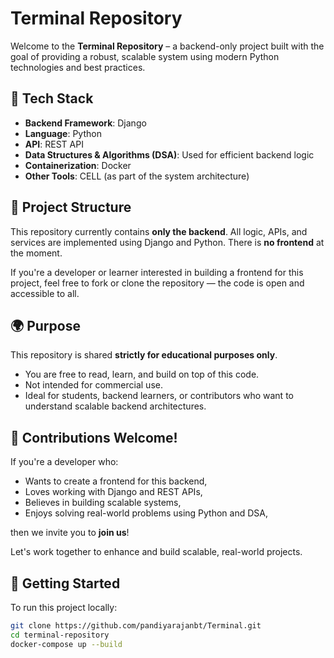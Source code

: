 # Terminal Repository

Welcome to the **Terminal Repository** – a backend-only project built with the goal of providing a robust, scalable system using modern Python technologies and best practices.

## 🔧 Tech Stack

- **Backend Framework**: Django
- **Language**: Python
- **API**: REST API
- **Data Structures & Algorithms (DSA)**: Used for efficient backend logic
- **Containerization**: Docker
- **Other Tools**: CELL (as part of the system architecture)

## 📂 Project Structure

This repository currently contains **only the backend**. All logic, APIs, and services are implemented using Django and Python. There is **no frontend** at the moment.

If you're a developer or learner interested in building a frontend for this project, feel free to fork or clone the repository — the code is open and accessible to all.

## 🌍 Purpose

This repository is shared **strictly for educational purposes only**.

- You are free to read, learn, and build on top of this code.
- Not intended for commercial use.
- Ideal for students, backend learners, or contributors who want to understand scalable backend architectures.

## 🤝 Contributions Welcome!

If you're a developer who:

- Wants to create a frontend for this backend,
- Loves working with Django and REST APIs,
- Believes in building scalable systems,
- Enjoys solving real-world problems using Python and DSA,

then we invite you to **join us**!

Let's work together to enhance and build scalable, real-world projects.

## 🚀 Getting Started

To run this project locally:

```bash
git clone https://github.com/pandiyarajanbt/Terminal.git
cd terminal-repository
docker-compose up --build
